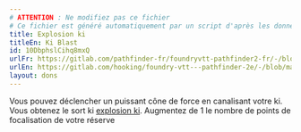 ```yaml
---
# ATTENTION : Ne modifiez pas ce fichier
# Ce fichier est généré automatiquement par un script d'après les données du module Foundry VTT officiel et de sa traduction
title: Explosion ki
titleEn: Ki Blast
id: 10DbphslCihq8mxQ
urlFr: https://gitlab.com/pathfinder-fr/foundryvtt-pathfinder2-fr/-/blob/master/data/feats/10DbphslCihq8mxQ.htm
urlEn: https://gitlab.com/hooking/foundry-vtt---pathfinder-2e/-/blob/master/packs/data/feats.db/ki-blast.json
layout: dons
---
```

Vous pouvez déclencher un puissant cône de force en canalisant votre ki. Vous obtenez le sort ki [explosion ki](explosion-ki.html). Augmentez de 1 le nombre de points de focalisation de votre réserve
